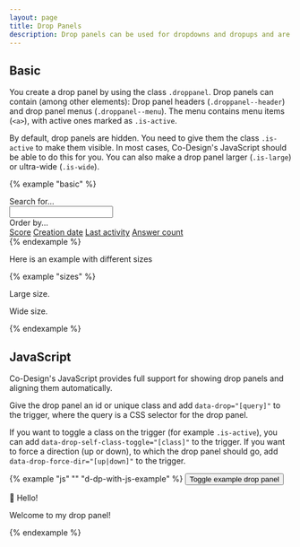 ```yaml
---
layout: page
title: Drop Panels
description: Drop panels can be used for dropdowns and dropups and are automatically positioned through Co-Design's JavaScript.
---
```


## Basic

You create a drop panel by using the class `.droppanel`. Drop panels can contain (among other elements): Drop panel headers (`.droppanel--header`) and drop panel menus (`.droppanel--menu`). The menu contains menu items (`<a>`), with active ones marked as `.is-active`.

By default, drop panels are hidden. You need to give them the class `.is-active` to make them visible. In most cases, Co-Design's JavaScript should be able to do this for you. You can also make a drop panel larger (`.is-large`) or ultra-wide (`.is-wide`).

{% example "basic" %}
<div class="droppanel is-active">
    <div class="droppanel--header">
        Search for...
    </div>
    <input class="form-element">
    <div class="droppanel--header">
        Order by...
    </div>
    <div class="droppanel--menu">
        <a href="#">Score</a>
        <a href="#" class="is-active">Creation date</a>
        <a href="#">Last activity</a>
        <a href="#">Answer count</a>
    </div>
</div>
{% endexample %}

Here is an example with different sizes

{% example "sizes" %}
<div class="droppanel is-active is-large">
    <p>Large size.</p>
</div>
<div class="droppanel is-active is-wide">
    <p>Wide size.</p>
</div>
{% endexample %}

## JavaScript

Co-Design's JavaScript provides full support for showing drop panels and aligning them automatically.

Give the drop panel an id or unique class and add `data-drop="[query]"` to the trigger, where the query is a CSS selector for the drop panel.

If you want to toggle a class on the trigger (for example `.is-active`), you can add `data-drop-self-class-toggle="[class]"` to the trigger. If you want to force a direction (up or down), to which the drop panel should go, add `data-drop-force-dir="[up|down]"` to the trigger.

{% example "js" "" "d-dp-with-js-example" %}
<button class="button is-filled" data-drop="#droppanel-example" data-drop-self-class-toggle="is-active">Toggle example drop panel</button>
<div class="droppanel" id="droppanel-example">
    <div class="droppanel--header">👋 Hello!</div>
    <p>Welcome to my drop panel!</p>
</div>
{% endexample %}